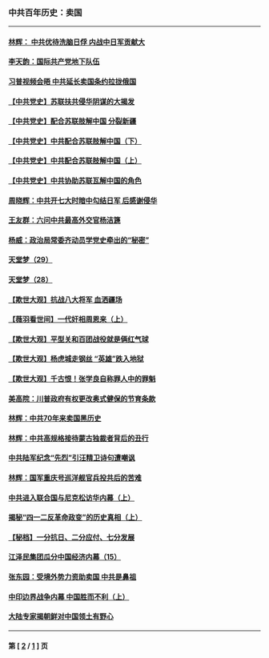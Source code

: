 ### 中共百年历史：卖国
---
#### [林辉： 中共优待洗脑日俘 内战中日军贡献大](../../pages/nf1176117/n13624644.md?06010430) 
#### [李天韵：国际共产党地下队伍](../../pages/nf1176117/n13611808.md?06010430) 
#### [习普视频会晤 中共延长卖国条约拉拢俄国](../../pages/nf1176117/n13060971.md?06010430) 
#### [【中共党史】苏联扶共侵华阴谋的大揭发](../../pages/nf1176117/n13056050.md?06010430) 
#### [【中共党史】配合苏联肢解中国 分裂新疆](../../pages/nf1176117/n13040700.md?06010430) 
#### [【中共党史】中共配合苏联肢解中国（下）](../../pages/nf1176117/n13035660.md?06010430) 
#### [【中共党史】中共配合苏联肢解中国（上）](../../pages/nf1176117/n13030262.md?06010430) 
#### [【中共党史】中共协助苏联瓦解中国的角色](../../pages/nf1176117/n13018109.md?06010430) 
#### [周晓辉：中共开七大时暗中勾结日军 后感谢侵华](../../pages/nf1176117/n12921960.md?06010430) 
#### [王友群：六问中共最高外交官杨洁篪](../../pages/nf1176117/n12836495.md?06010430) 
#### [杨威：政治局常委齐动员学党史牵出的“秘密”](../../pages/nf1176117/n12764642.md?06010430) 
#### [天堂梦（29）](../../pages/nf1176117/n12408465.md?06010430) 
#### [天堂梦（28）](../../pages/nf1176117/n12408309.md?06010430) 
#### [【欺世大观】抗战八大将军 血洒疆场](../../pages/nf1176117/n12357044.md?06010430) 
#### [【薇羽看世间】一代奸相周恩来（上）](../../pages/nf1176117/n12401109.md?06010430) 
#### [【欺世大观】平型关和百团战役就是俩红气球](../../pages/nf1176117/n12359157.md?06010430) 
#### [【欺世大观】杨虎城走钢丝 “英雄”跌入地狱](../../pages/nf1176117/n12358840.md?06010430) 
#### [【欺世大观】千古恨！张学良自称罪人中的罪魁](../../pages/nf1176117/n12358629.md?06010430) 
#### [美高院：川普政府有权更改奥式健保的节育条款](../../pages/nf1176117/n12242171.md?06010430) 
#### [林辉：中共70年来卖国黑历史](../../pages/nf1176117/n11552181.md?06010430) 
#### [林辉：中共高规格接待蒙古独裁者背后的丑行](../../pages/nf1176117/n11225005.md?06010430) 
#### [中共陆军纪念“先烈”引汪精卫诗句遭嘲讽](../../pages/nf1176117/n11153345.md?06010430) 
#### [林辉：国军重庆号巡洋舰官兵投共后的苦难](../../pages/nf1176117/n10997801.md?06010430) 
#### [中共进入联合国与尼克松访华内幕（上）](../../pages/nf1176117/n10138788.md?06010430) 
#### [揭秘“四一二反革命政变”的历史真相（上）](../../pages/nf1176117/n9996650.md?06010430) 
#### [【秘档】一分抗日、二分应付、七分发展](../../pages/nf1176117/n9331484.md?06010430) 
#### [江泽民集团瓜分中国经济内幕（15）](../../pages/nf1176117/n9268584.md?06010430) 
#### [张东园：受境外势力资助卖国 中共是鼻祖](../../pages/nf1176117/n9272480.md?06010430) 
#### [中印边界战争内幕 中国胜而不利（上）](../../pages/nf1176117/n9252458.md?06010430) 
#### [大陆专家揭朝鲜对中国领土有野心](../../pages/nf1176117/n9074056.md?06010430) 

---
#### 第 [ [2](./2.md?06010430) / [1](./1.md?06010430) ] 页
